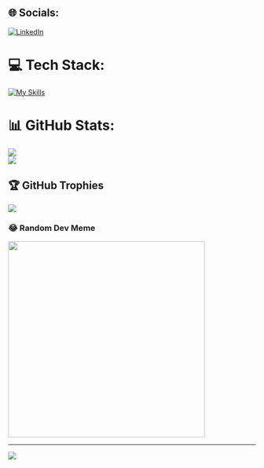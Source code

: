 
## 🌐 Socials:
[![LinkedIn](https://img.shields.io/badge/LinkedIn-%230077B5.svg?logo=linkedin&logoColor=white)](https://linkedin.com/in/jan-carlos-perez-gonzalez) 

# 💻 Tech Stack:
[![My Skills](https://skillicons.dev/icons?i=py,fastapi,django,cs,dotnet,postgres,mysql,sqlite,docker,git,github,latex,postman,vscode&theme=dark)](https://skillicons.dev)

# 📊 GitHub Stats:
![](https://github-readme-stats.vercel.app/api?username=wwJCarlosPG&theme=dark&hide_border=false&include_all_commits=true&count_private=true)<br/>
![](https://github-readme-streak-stats.herokuapp.com/?user=wwJCarlosPG&theme=dark&hide_border=false)<br/>


## 🏆 GitHub Trophies
![](https://github-profile-trophy.vercel.app/?username=wwJCarlosPG&theme=dark&no-frame=false&no-bg=true&margin-w=4)

<!--### ✍️ Random Dev Quote
![](https://quotes-github-readme.vercel.app/api?type=horizontal&theme=dark)
-->
### 😂 Random Dev Meme
<img src='https://randommeme-five.vercel.app/' style="height: 400px;"/>

---
[![](https://visitcount.itsvg.in/api?id=wwJCarlosPG&icon=5&color=1)](https://visitcount.itsvg.in)

<!-- Proudly created with GPRM ( https://gprm.itsvg.in ) -->
